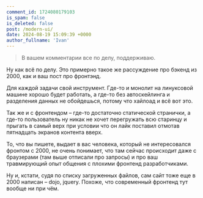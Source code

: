 ```yaml
---
comment_id: 1724080179103
is_spam: false
is_deleted: false
post: /modern-ui/
date: 2024-08-19 15:09:39 +0000
author_fullname: 'Ivan'
---
```


> В вашем комментарии все по делу, поддерживаю.

Ну как всё по делу. Это примерно такое же рассуждение про бэкенд из 2000, как и ваш пост про фронтэнд. 

Для каждой задачи свой инструмент. Где-то и монолит на линуксовой машине хорошо будет работать, а где-то без автоскейлинга и разделения данных не обойдешься, потому что хайлоад и всё вот это.

Так же и с фронтендом – где-то достаточно статической странички, а где-то пользователь ну никак не хочет перегружать всю старинцу и прыгать в самый верх при условии что он лайк поставил отмотав пятнадцать экранов контента вверх. 

То, что вы пишете, выдает в вас человека, который не интересовался фронтом с 2000, не очень понимает, что там сейчас происходит даже с браузерами (там выше отписали про запросы) и про ваш травмирующий опыт общения с плохими фронтенд разработчиками. 

Ну и, кстати, судя по списку загруженных файлов, сам сайт тоже еще в 2000 написан – dojo, jquery. Похоже, что современный фронтенд тут вообще ни при чём. 
